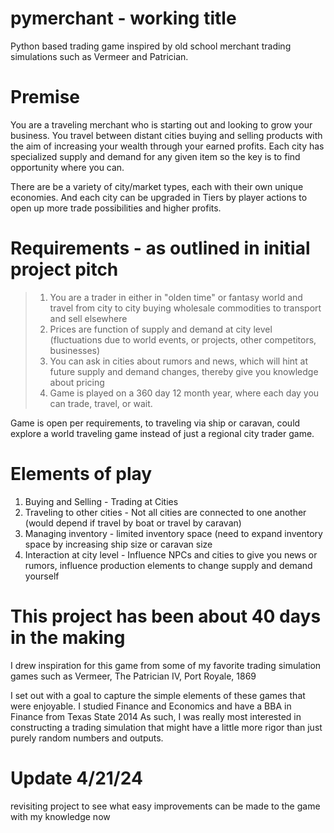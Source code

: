 # pymerchant - working title
Python based trading game inspired by old school merchant trading simulations such as Vermeer and Patrician.

# Premise
You are a traveling merchant who is starting out and looking to grow your business. You travel between distant cities buying and selling products with the aim of increasing your wealth through your earned profits. Each city has specialized supply and demand for any given item so the key is to find opportunity where you can.

There are be a variety of city/market types, each with their own unique economies. And each city can be upgraded in Tiers by player actions to open up more trade possibilities and higher profits.

# Requirements - as outlined in initial project pitch

> 1. You are a trader in either in "olden time" or fantasy world and travel from city to city buying wholesale commodities to transport and sell elsewhere
> 2. Prices are function of supply and demand at city level (fluctuations due to world events, or projects, other competitors, businesses)
> 3. You can ask in cities about rumors and news, which will hint at future supply and demand changes, thereby give you knowledge about pricing
> 4. Game is played on a 360 day 12 month year, where each day you can trade, travel, or wait.

Game is open per requirements, to traveling via ship or caravan, could explore a world traveling game instead of just a regional city trader game.

# Elements of play

1. Buying and Selling - Trading at Cities
2. Traveling to other cities - Not all cities are connected to one another (would depend if travel by boat or travel by caravan)
3. Managing inventory - limited inventory space (need to expand inventory space by increasing ship size or caravan size
4. Interaction at city level - Influence NPCs and cities to give you news or rumors, influence production elements to change supply and demand yourself



# This project has been about 40 days in the making
I drew inspiration for this game from some of my favorite trading simulation games such as Vermeer, The Patrician IV, Port Royale, 1869 
 
I set out with a goal to capture the simple elements of these games that were enjoyable. I studied Finance and Economics and have a BBA in Finance from Texas State 2014 As such, I was really most interested in constructing a trading simulation that might have a little more rigor than just purely random numbers and outputs. 

# Update 4/21/24 
revisiting project to see what easy improvements can be made to the game with my knowledge now
